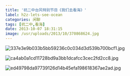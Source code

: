 ```yaml
---
title: '杭二中台风特别节目《我们去看海》'
label: h2z-lets-see-ocean
categories: 闲聊
tags: [杭二中,看海]
date: 2013-10-07 18:31:15
image: /usr/uploads/2013/10/370868624.jpg
---
```

![337e3e9b033b5bb59236c0c034d3d539b700bcf1.jpg](/usr/uploads/2013/10/370868624.jpg)

![ca4ab0a1cd11728bd9a3bb1dcafcc3cec2fd2cc8.jpg](/usr/uploads/2013/10/1775409271.jpg)

![ed49798da97739126d14b45efa198618367ae2ad.jpg](/usr/uploads/2013/10/360974522.jpg)
